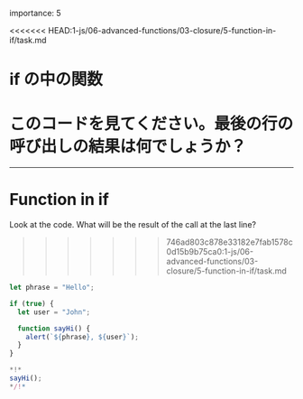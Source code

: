 importance: 5

<<<<<<< HEAD:1-js/06-advanced-functions/03-closure/5-function-in-if/task.md
# if の中の関数

このコードを見てください。最後の行の呼び出しの結果は何でしょうか？
=======
---
# Function in if

Look at the code. What will be the result of the call at the last line?
>>>>>>> 746ad803c878e33182e7fab1578c0d15b9b75ca0:1-js/06-advanced-functions/03-closure/5-function-in-if/task.md

```js run
let phrase = "Hello";

if (true) {
  let user = "John";

  function sayHi() {
    alert(`${phrase}, ${user}`);
  }
}

*!*
sayHi();
*/!*
```
